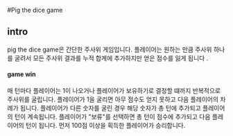 #Pig the dice game

## intro 

pig the dice game은 간단한 주사위 게임입니다.
플레이어는 원하는 만큼 주사위 하나를 굴려서 모든 주사위 결과를
누적 합계에 추가하지만 얻은 점수를 잃게 됩니다 .

#### game win 
매 턴마다 플레이어는 1이 나오거나 플레이어가 보유하기로 결정할 떄까지 반복적으로 주사위를 굴립니다.
플레이어가 1을 굴리면 아무 점수도 얻지 못하고 다음 플레이어의 차례가 됩니다.
플레이어가 다른 숫자를 굴린 경우 해당 숫자가 총 턴에 추가되고 플레이어의 턴이 계속됩니다.
플레이어가 "보류"를 선택하면 총 턴이 점수에 추가되고 다음 플레이어의 턴이 됩니다.
먼저 100점 이상을 획득한 플레이어가 승리합니다.
